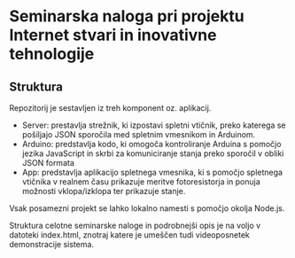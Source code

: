 # Seminarska naloga pri projektu Internet stvari in inovativne tehnologije

## Struktura

Repozitorij je sestavljen iz treh komponent oz. aplikacij.

- Server: prestavlja strežnik, ki izpostavi spletni vtičnik, preko katerega se pošiljajo JSON sporočila med spletnim vmesnikom in Arduinom.
- Arduino: predstavlja kodo, ki omogoča kontroliranje Arduina s pomočjo jezika JavaScript in skrbi za komuniciranje stanja preko sporočil v obliki JSON formata
- App: predstavlja aplikacijo spletnega vmesnika, ki s pomočjo spletnega vtičnika v realnem času prikazuje meritve fotoresistorja in ponuja možnosti vklopa/izklopa ter prikazuje stanje.

Vsak posamezni projekt se lahko lokalno namesti s pomočjo okolja Node.js.

Struktura celotne seminarske naloge in podrobnejši opis je na voljo v datoteki index.html, znotraj katere je umeščen tudi videoposnetek demonstracije sistema.